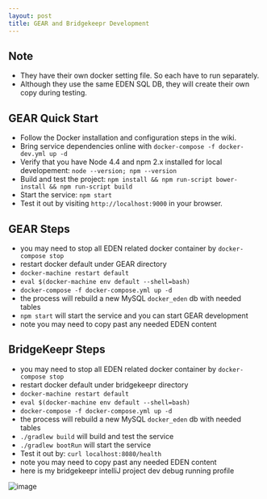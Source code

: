 ```yaml
---
layout: post
title: GEAR and Bridgekeepr Development
---
```


## Note

* They have their own docker setting file. So each have to run separately.
* Although they use the same EDEN SQL DB, they will create their own copy during testing.

## GEAR Quick Start


* Follow the Docker installation and configuration steps in the wiki.
* Bring service dependencies online with `docker-compose -f docker-dev.yml up -d`
* Verify that you have Node 4.4 and npm 2.x installed for local developement: `node --version; npm --version`
* Build and test the project: `npm install && npm run-script bower-install && npm run-script build`
* Start the service: `npm start`
* Test it out by visiting `http://localhost:9000` in your browser.

## GEAR Steps

* you may need to stop all EDEN related docker container by `docker-compose stop`
* restart docker default under GEAR directory
* `docker-machine restart default`
* `eval $(docker-machine env default --shell=bash)`
* `docker-compose -f docker-compose.yml up -d`
* the process will rebuild a new MySQL `docker_eden` db with needed tables
* `npm start` will start the service and you can start GEAR development
* note you may need to copy past any needed EDEN content

## BridgeKeepr Steps

* you may need to stop all EDEN related docker container by `docker-compose stop`
* restart docker default under bridgekeepr directory
* `docker-machine restart default`
* `eval $(docker-machine env default --shell=bash)`
* `docker-compose -f docker-compose.yml up -d`
* the process will rebuild a new MySQL `docker_eden` db with needed tables
* `./gradlew build` will build and test the service
* `./gradlew bootRun` will start the service
* Test it out by: `curl localhost:8080/health`
* note you may need to copy past any needed EDEN content 
* here is my bridgekeepr intelliJ project dev debug running profile




![image](/Users/mingsung/Desktop/BridgeKeepr_Dev_Setting.png)










